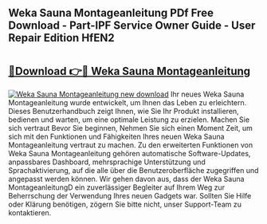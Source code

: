 ## Weka Sauna Montageanleitung PDf Free Download - Part-IPF Service Owner Guide - User Repair Edition HfEN2

# <h2><a href="http://df75agm.blite.top/?on=Weka+Sauna+Montageanleitung">🔗Download 👉🔴 Weka Sauna Montageanleitung</a></h2>

[![Weka Sauna Montageanleitung new download](https://i.imgur.com/lujVjoI.png)](http://df75agm.blite.top/?on=Weka+Sauna+Montageanleitung)
Ihr neues Weka Sauna Montageanleitung wurde entwickelt, um Ihnen das Leben zu erleichtern. Dieses Benutzerhandbuch zeigt Ihnen, wie Sie Ihr Produkt installieren, bedienen und warten, um eine optimale Leistung zu erzielen. Machen Sie sich vertraut Bevor Sie beginnen, Nehmen Sie sich einen Moment Zeit, um sich mit den Funktionen und Fähigkeiten Ihres neuen Weka Sauna Montageanleitung vertraut zu machen. Zu den erweiterten Funktionen von Weka Sauna Montageanleitung gehören automatische Software-Updates, anpassbares Dashboard, mehrsprachige Unterstützung und Sprachaktivierung, auf die alle über die Benutzeroberfläche zugegriffen und angepasst werden können. Wir gehen davon aus, dass der Weka Sauna MontageanleitungD ein zuverlässiger Begleiter auf Ihrem Weg zur Beherrschung der Verwendung Ihres neuen Gadgets war. Sollten Sie Hilfe oder Klärung benötigen, zögern Sie bitte nicht, unser Support-Team zu kontaktieren.

